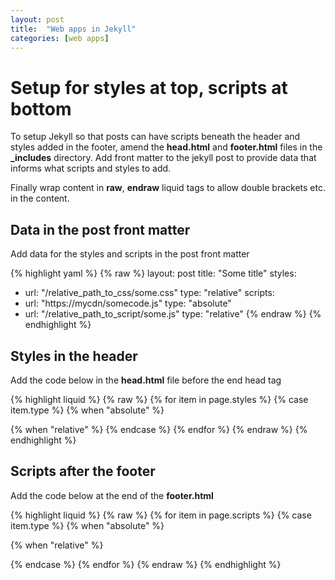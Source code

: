 ```yaml
---
layout: post
title:  "Web apps in Jekyll"
categories: [web apps]
---
```


# Setup for styles at top, scripts at bottom

To setup Jekyll so that posts can have scripts beneath the header
and styles added in the footer, amend the __head.html__ and __footer.html__ files
in the **_includes** directory.  Add front matter to the jekyll post to provide
data that informs what scripts and styles to add.

Finally wrap content in __raw__, __endraw__ liquid tags to allow double brackets
etc. in the content.

## Data in the post front matter

Add data for the styles and scripts in the post front matter

{% highlight yaml %}
{% raw %}
layout: post
title:  "Some title"
styles:
  - url: "/relative_path_to_css/some.css"
    type: "relative"
scripts: 
  - url: "https://mycdn/somecode.js"
    type: "absolute"
  - url: "/relative_path_to_script/some.js"
    type: "relative"
{% endraw %}
{% endhighlight %}

## Styles in the header

Add the code below in the __head.html__ file before the end head tag

{% highlight liquid %}
{% raw %}
  {% for item in page.styles %}
  {% case item.type %}
  {% when "absolute" %}
  <link rel="stylesheet" href="{{ item.url }}">
  {% when "relative" %}
  <link rel="stylesheet" href="{{ item.url | relative_url }}">
  {% endcase %}
  {% endfor %}
{% endraw %}
{% endhighlight %}

## Scripts after the footer

Add the code below at the end of the __footer.html__

{% highlight liquid %}
{% raw %}
  {% for item in page.scripts %}
  {% case item.type %}
  {% when "absolute" %}
  <script src="{{ item.url }}"></script>
  {% when "relative" %}
  <script src="{{ item.url | relative_url }}"></script>
  {% endcase %}
  {% endfor %}
{% endraw %}
{% endhighlight %}